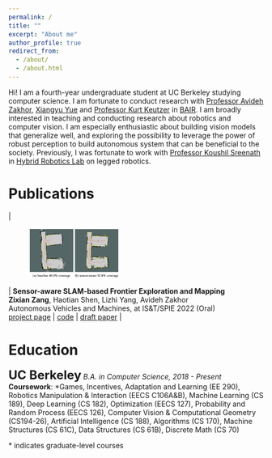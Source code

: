 ```yaml
---
permalink: /
title: ""
excerpt: "About me"
author_profile: true
redirect_from: 
  - /about/
  - /about.html
---
```


Hi! I am a fourth-year undergraduate student at UC Berkeley studying computer science. I am fortunate to conduct research with [Professor Avideh Zakhor](http://www-video.eecs.berkeley.edu/~avz/?_ga=2.175130466.1927414544.1637551089-1897821002.1634176834), [Xiangyu Yue](http://people.eecs.berkeley.edu/~xyyue/) and [Professor Kurt Keutzer](http://people.eecs.berkeley.edu/~keutzer/) in [BAIR](https://bair.berkeley.edu/index.html#header). I am broadly interested in teaching and conducting research about robotics and computer vision. I am especially enthusiastic about building vision models that generalize well, and exploring the possibility to leverage the power of robust perception to build autonomous system that can be beneficial to the society. Previously, I was fortunate to work with [Professor Koushil Sreenath](https://hybrid-robotics.berkeley.edu/koushil/) in [Hybrid Robotics Lab](https://hybrid-robotics.berkeley.edu/people/) on legged robotics.

Publications
======

| <figure style="width: 180px"> <img src="/images/slam project.png"> </figure> |  **Sensor-aware SLAM-based Frontier Exploration and Mapping**<br/>**Zixian Zang**, Haotian Shen, Lizhi Yang, Avideh Zakhor<br/> Autonomous Vehicles and Machines, at IS&T/SPIE 2022 (Oral)<br/> [project page](https://sites.google.com/berkeley.edu/c106b-sensor-aware-slam/home) \| [code](https://github.com/lzyang2000/herox) \| [draft paper](http://www-video.eecs.berkeley.edu/papers/lyang/EECS106B_Final_Project.pdf) |


Education
======

<font size="5.0"><b>UC Berkeley</b></font>
*B.A. in Computer Science, 2018 - Present*<br>
**Coursework**: \*Games, Incentives, Adaptation and Learning (EE 290), Robotics Manipulation & Interaction (EECS C106A&B), Machine Learning (CS 189), Deep Learning (CS 182), Optimization (EECS 127), Probability and Random Process (EECS 126), Computer Vision & Computational Geometry (CS194-26), Artificial Intelligence (CS 188), Algorithms (CS 170), Machine Structures (CS 61C), Data Structures (CS 61B), Discrete Math (CS 70)

\* indicates graduate-level courses

